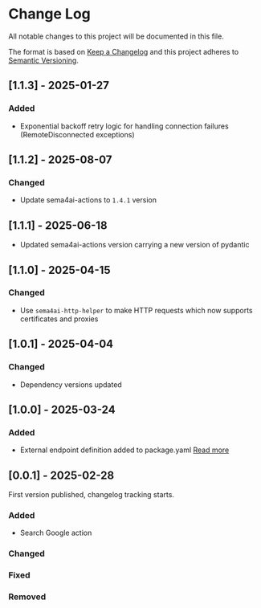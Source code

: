 # Change Log

All notable changes to this project will be documented in this file.

The format is based on [Keep a Changelog](https://keepachangelog.com/)
and this project adheres to [Semantic Versioning](https://semver.org/).

## [1.1.3] - 2025-01-27

### Added

- Exponential backoff retry logic for handling connection failures (RemoteDisconnected exceptions)

## [1.1.2] - 2025-08-07

### Changed

- Update sema4ai-actions to `1.4.1` version

## [1.1.1] - 2025-06-18

- Updated sema4ai-actions version carrying a new version of pydantic

## [1.1.0] - 2025-04-15

### Changed

- Use `sema4ai-http-helper` to make HTTP requests which now supports certificates and proxies

## [1.0.1] - 2025-04-04

### Changed

- Dependency versions updated

## [1.0.0] - 2025-03-24

### Added

- External endpoint definition added to package.yaml [Read more](https://sema4.ai/docs/team-edition/marketplace/snowflake-admin#managing-external-access)

## [0.0.1] - 2025-02-28

First version published, changelog tracking starts.

### Added

- Search Google action

### Changed

### Fixed

### Removed
